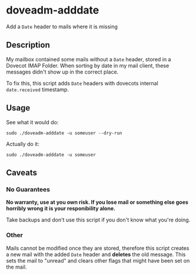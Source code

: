 # doveadm-adddate

Add a `Date` header to mails where it is missing

## Description

My mailbox contained some mails without a `Date` header, stored in a Dovecot IMAP Folder.
When sorting by date in my mail client, these messages didn't show up in the correct place.

To fix this, this script adds `Date` headers with dovecots internal `date.received`
timestamp.

## Usage

See what it would do:
```
sudo ./doveadm-adddate -u someuser --dry-run
```

Actually do it:
```
sudo ./doveadm-adddate -u someuser
```

## Caveats

### No Guarantees

**No warranty, use at you own risk. If you lose mail or something else goes horribly
wrong it is your responibility alone.**

Take backups and don't use this script if you don't know what you're doing.

### Other

Mails cannot be modified once they are stored, therefore this script creates a new mail
with the added `Date` header and **deletes** the old message. This sets the mail to "unread"
and clears other flags that might have been set on the mail.
